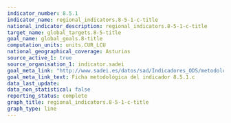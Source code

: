 ```yaml
---
indicator_number: 8.5.1
indicator_name: regional_indicators.8-5-1-c-title
national_indicator_description: regional_indicators.8-5-1-c-title
target_name: global_targets.8-5-title
goal_name: global_goals.8-title
computation_units: units.CUR_LCU
national_geographical_coverage: Asturias
source_active_1: true
source_organisation_1: indicator.sadei
goal_meta_link: "http://www.sadei.es/datos/sad/Indicadores_ODS/metodologia/8.5.1.c.pdf"
goal_meta_link_text: Ficha metodológica del indicador 8.5.1.c
data_last_update:  
data_non_statistical: false
reporting_status: complete
graph_title: regional_indicators.8-5-1-c-title
graph_type: line
---
```

